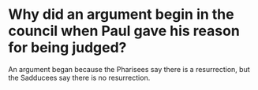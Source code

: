 # Why did an argument begin in the council when Paul gave his reason for being judged?

An argument began because the Pharisees say there is a resurrection, but the Sadducees say there is no resurrection.
